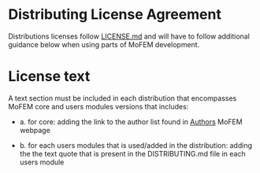 # Distributing License Agreement

Distributions licenses follow [LICENSE.md][licence_file] and will have to follow additional guidance below when using parts of MoFEM development.

[licence_file]: ./LICENSE.md 
# License text

A text section must be included in each distribution that encompasses MoFEM core and users modules versions that includes: 

- a. for core: adding the link to the author list found in [Authors](http://mofem.eng.gla.ac.uk/mofem/html/authors.html) MoFEM webpage

- b. for each users modules that is used/added in the distribution: adding the the text quote that is present in the DISTRIBUTING.md file in each users module 
